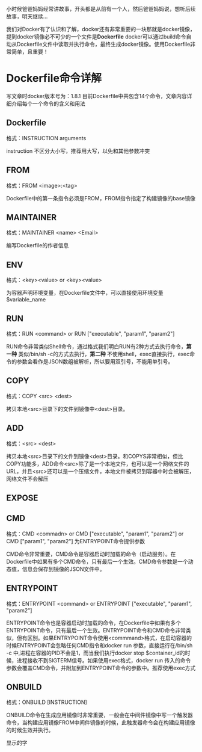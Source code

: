 小时候爸爸妈妈经常讲故事，开头都是从前有一个人，然后爸爸妈妈说，想听后续故事，明天继续...

我们对Docker有了认识和了解，docker还有非常重要的一块那就是docker镜像，提到docker镜像必不可少的一个文件是**Dockerfile**
docker可以通过build命令自动从Dockerfile文件中读取并执行命令，最终生成docker镜像。使用Dockerfile非常简单，且重要！

# Dockerfile命令详解

写文章时docker版本号为：1.8.1 目前Dockerfile中共包含14个命令，文章内容详细介绍每个一个命令的含义和用法

## Dockerfile

格式：INSTRUCTION arguments

instruction 不区分大小写，推荐用大写，以免和其他参数冲突

## FROM

格式：FROM \<image\>:\<tag\>

Dockerfile中的第一条指令必须是FROM，FROM指令指定了构建镜像的base镜像

## MAINTAINER

格式：MAINTAINER \<name\> \<Email\>

编写Dockerfile的作者信息

## ENV

格式：\<key\>\<value\> or \<key\>\<value\>

为容器声明环境变量，在Dockerfile文件中，可以直接使用环境变量$variable_name

## RUN

格式：RUN \<command\> or RUN ["executable", "param1", "param2"]

RUN命令非常类似Shell命令，通过格式我们明白RUN有2种方式去执行命令，**第一种** 类似/bin/sh -c的方式去执行，**第二种** 不使用shell，exec直接执行，exec命令的参数会看作是JSON数组被解析，所以要用双引号，不能用单引号。

## COPY

格式：COPY \<src\> \<dest\>

拷贝本地\<src\>目录下的文件到镜像中\<dest\>目录。

## ADD

格式：\<src\> \<dest\>

拷贝本地\<src\>目录下的文件到镜像\<dest\>目录。和COPYS非常相似，但比COPY功能多，ADD命令\<src\>除了是一个本地文件，也可以是一个网络文件的URL，并且\<src\>还可以是一个压缩文件，本地文件被拷贝到容器中时会被解压，网络文件不会解压

## EXPOSE


## CMD

格式：CMD \<commadn\> or CMD ["executable", "param1", "param2"] or CMD ["param1", "param2"] 为ENTRYPOINT命令提供参数

CMD命令非常重要，CMD命令是容器启动时加载的命令（启动服务）。在Dockerfile中如果有多个CMD命令，只有最后一个生效。CMD命令参数是一个动态值，信息会保存到镜像的JSON文件中。

## ENTRYPOINT

格式：ENTRYPOINT \<command\> or ENTRYPOINT ["executable", "param1", "param2"]

ENTRYPOINT命令也是容器启动时加载的命令，在Dockerfile中如果有多个ENTRYPOINT命令，只有最后一个生效。ENTRYPOINT命令和CMD命令非常类似，但有区别。如果ENTRYPOINT命令使用\<commmand\>格式，在启动容器的时候ENTRYPOINT会忽略任何CMD指令和docker run 参数，直接运行在/bin/sh -c 中,进程在容器的PID不会是1，而当我们执行docker stop $container_id的时候，进程接收不到SIGTERM信号。如果使用exec格式，docker run 传入的命令参数会覆盖CMD命令，并附加到ENTRYPOINT命令的参数中。推荐使用exec方式

## ONBUILD

格式：ONBUILD [INSTRUCTION]

ONBUILD命令在生成应用镜像时非常重要，一般会在中间件镜像中写一个触发器命令，当构建应用镜像FROM中间件镜像的时候，此触发器命令会在构建应用镜像的时候生效并执行。

<font colour="red">显示的字<font>
